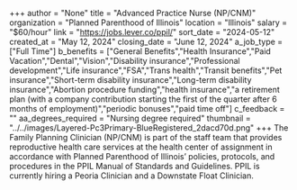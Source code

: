 +++
author = "None"
title = "Advanced Practice Nurse (NP/CNM)"
organization = "Planned Parenthood of Illinois"
location = "Illinois"
salary = "$60/hour"
link = "https://jobs.lever.co/ppil/"
sort_date = "2024-05-12"
created_at = "May 12, 2024"
closing_date = "June 12, 2024"
a_job_type = ["Full Time"]
b_benefits = ["General Benefits","Health Insurance","Paid Vacation","Dental","Vision","Disability insurance","Professional development","Life insurance","FSA","Trans health","Transit benefits","Pet insurance","Short-term disability insurance","Long-term disability insurance","Abortion procedure funding","health insurance","a retirement plan (with a company contribution starting the first of the quarter after 6 months of employment)","periodic bonuses","paid time off"]
c_feedback = ""
aa_degrees_required = "Nursing degree required"
thumbnail = "../../images/Layered-Pc3Primary-BlueRegistered_2dacd70d.png"
+++
The Family Planning Clinician (NP/CNM) is part of the staff team that provides reproductive health care services at the health center of assignment in accordance with Planned Parenthood of Illinois’ policies, protocols, and procedures in the PPIL Manual of Standards and Guidelines. PPIL is currently hiring a Peoria Clinician and a Downstate Float Clinician.